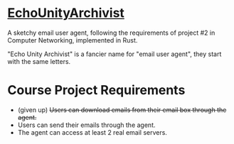 # [EchoUnityArchivist](https://github.com/Somnia1337/EchoUnityArchivist)

A sketchy email user agent, following the requirements of project #2 in Computer Networking, implemented in Rust.

"Echo Unity Archivist" is a fancier name for "email user agent", they start with the same letters.

# Course Project Requirements

- (given up) ~~Users can download emails from their email box through the agent.~~
- Users can send their emails through the agent.
- The agent can access at least 2 real email servers.

